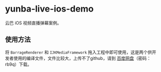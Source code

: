 # yunba-live-ios-demo

云巴 iOS 视频直播弹幕案例。

## 使用方法

将 `BarrageRenderer` 和 `IJKMediaFramework` 拖入工程中即可使用，这是两个供开发者使用的编译文件，文件比较大，上传不了github，请到 [百度网盘](http://pan.baidu.com/s/1pKV8MZh)（密码：rb9q）下载。
